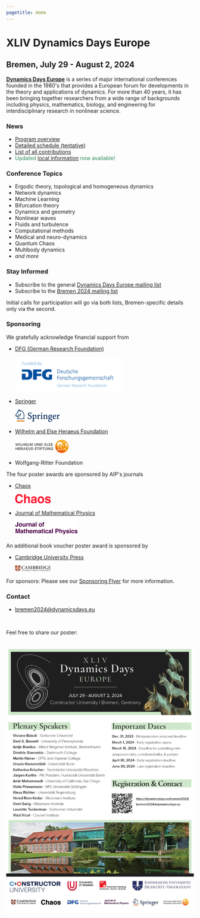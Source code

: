 ```yaml
---
pagetitle: Home
---
```


XLIV Dynamics Days Europe
=========================

Bremen, July 29 - August 2, 2024
--------------------------------


[**Dynamics Days Europe**](https://dynamicsdays.eu/) is a series of major international conferences founded in the 1980's that provides a European forum for developments in the theory and applications of dynamics. For more than 40 years, it has been bringing together researchers from a wide range of backgrounds including physics, mathematics, biology, and engineering for interdisciplinary research in nonlinear science.

### News

* [Program overview](Program/Time_Slots_Final.pdf)
* [Detailed schedule (tentative)](https://express.converia.de/frontend/index.php?page_id=37679)
* [List of all contributions](Program/Contributions/)
* <span style="color:SeaGreen;">Updated [local information](Location/Local_Information) now available!</span>


### Conference Topics

*    Ergodic theory, topological and homogeneous dynamics
*    Network dynamics
*    Machine Learning
*    Bifurcation theory
*    Dynamics and geometry
*    Nonlinear waves
*    Fluids and turbulence
*    Computational methods
*    Medical and neuro-dynamics
*    Quantum Chaos
*    Multibody dynamics
*    _and more_

### Stay Informed

*    Subscribe to the general [Dynamics Days Europe mailing list](https://onsager.ugr.es/mailman3/mailman3/lists/dynamics_days.onsager.ugr.es/)
*    Subscribe to the [Bremen 2024 mailing list](https://mailman.zfn.uni-bremen.de/cgi-bin/mailman/listinfo/ddays2024bremen)

Initial calls for participation will go via both lists, Bremen-specific details only via the second.

### Sponsoring

We gratefully acknowledge financial support from

* [DFG (German Research Foundation)](https://www.dfg.de/en)
  
  <a href="https://www.dfg.de/en"><img style="width: 60%;float: center;" src="DFG.gif" alt="" title="DFG" /></a>

* [Springer](https://www.springer.com/de)
  
  <a href="https://www.springer.com/de"><img style="width: 25%;float: center;" src="springer.svg" alt="" title="Springer" /></a>

* [Wilhelm and Else Heraeus Foundation](https://www.we-heraeus-stiftung.de/english/)
  
  <a href="https://www.we-heraeus-stiftung.de/english/"><img style="width: 30%;float: center;" src="Heraeus.svg" alt="" title="Wilhelm and Else Heraeus Foundation" /></a>

* Wolfgang-Ritter Foundation

The four poster awards are sponsored by AIP's journals

* [Chaos](https://pubs.aip.org/aip/cha?utm_source=SPONSORSHIP&utm_medium=logo&utm_campaign=CHA_DYNAMIC_DAYS_EUROPE_2024&utm_id=CHA_DYNAMIC_DAYS_EUROPE_2024)
  
  <a href="https://pubs.aip.org/aip/cha?utm_source=SPONSORSHIP&utm_medium=logo&utm_campaign=CHA_DYNAMIC_DAYS_EUROPE_2024&utm_id=CHA_DYNAMIC_DAYS_EUROPE_2024"><img style="width: 20%;float: center;" src="cha-cmyk.jpg" alt="" title="Chaos" /></a>

* [Journal of Mathematical Physics](https://pubs.aip.org/aip/jmp?utm_source=SPONSORSHIP&utm_medium=logo&utm_campaign=JMP_DYNAMIC_DAYS_EUROPE_2024&utm_id=JMP_DYNAMIC_DAYS_EUROPE_2024)
  
  <a href="https://pubs.aip.org/aip/jmp?utm_source=SPONSORSHIP&utm_medium=logo&utm_campaign=JMP_DYNAMIC_DAYS_EUROPE_2024&utm_id=JMP_DYNAMIC_DAYS_EUROPE_2024"><img style="width: 35%;float: center;" src="jmp-cmyk.jpg" alt="" title="JMP" /></a>

An additional book voucher poster award is sponsored by

* [Cambridge University Press](https://www.cambridge.org/)
  
  <a href="https://www.cambridge.org/"><img style="width: 20%;float: center;" src="CUP.svg" alt="" title="Cambridge University Press" /></a>

For sponsors: Please see our [Sponsoring Flyer](flyer_dynamics_days_2024_sponsoring.pdf) for more information.

### Contact

*    [bremen2024@dynamicsdays.eu](mailto:bremen2024@dynamicsdays.eu)

<br>

Feel free to share our poster:

<br>
<a href="DynamicsDaysPoster.pdf"><img style="width: 100%;float: center;" src="DynamicsDaysPoster.jpg" alt="" title="Dynamics Days Europe, Bremen 2024" />

